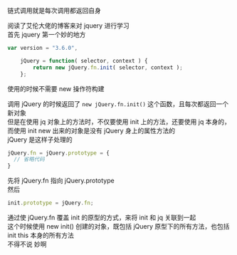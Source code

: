 链式调用就是每次调用都返回自身  

阅读了艾伦大佬的博客来对 jquery 进行学习  
首先 jquery 第一个妙的地方  

```js
var version = "3.6.0",

	jQuery = function( selector, context ) {
		return new jQuery.fn.init( selector, context );
	};
```
使用的时候不需要 new 操作符构建  
 
调用 jQuery 的时候返回了 `new jQuery.fn.init()` 这个函数，且每次都返回一个新对象   
但是在使用 jq 对象上的方法时，不仅要使用 init 上的方法，还要使用 jq 本身的，而使用 init new 出来的对象是没有 jQuery 身上的属性方法的   
jQuery 是这样子处理的

```js
jQuery.fn = jQuery.prototype = {
  // 省略代码
}

```
先将 jQuery.fn 指向 jQuery.prototype  
然后   
```js
init.prototype = jQuery.fn;
```
通过使 jQuery.fn 覆盖 init 的原型的方式，来将 init 和 jq 关联到一起   
这个时候使用 new init() 创建的对象，既包括 jQuery 原型下的所有方法，也包括 init this 本身的所有方法  
不得不说 妙啊

